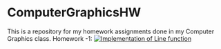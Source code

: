 # ComputerGraphicsHW
This is a repository for my homework assignments done in my Computer Graphics class.
Homework -1: [![Implementation of Line function](https://img.youtube.com/vi/EmecpXmV4WA/0.jpg)](https://www.youtube.com/watch?v=EmecpXmV4WA)
